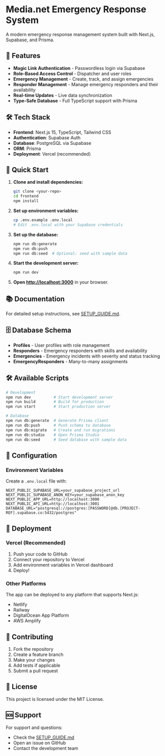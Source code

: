 # Media.net Emergency Response System

A modern emergency response management system built with Next.js, Supabase, and Prisma.

## 🚀 Features

- **Magic Link Authentication** - Passwordless login via Supabase
- **Role-Based Access Control** - Dispatcher and user roles
- **Emergency Management** - Create, track, and assign emergencies
- **Responder Management** - Manage emergency responders and their availability
- **Real-time Updates** - Live data synchronization
- **Type-Safe Database** - Full TypeScript support with Prisma

## 🛠️ Tech Stack

- **Frontend**: Next.js 15, TypeScript, Tailwind CSS
- **Authentication**: Supabase Auth
- **Database**: PostgreSQL via Supabase
- **ORM**: Prisma
- **Deployment**: Vercel (recommended)

## 🚀 Quick Start

1. **Clone and install dependencies:**

   ```bash
   git clone <your-repo>
   cd frontend
   npm install
   ```

2. **Set up environment variables:**

   ```bash
   cp .env.example .env.local
   # Edit .env.local with your Supabase credentials
   ```

3. **Set up the database:**

   ```bash
   npm run db:generate
   npm run db:push
   npm run db:seed  # Optional: seed with sample data
   ```

4. **Start the development server:**

   ```bash
   npm run dev
   ```

5. **Open [http://localhost:3000](http://localhost:3000)** in your browser.

## 📚 Documentation

For detailed setup instructions, see [SETUP_GUIDE.md](./SETUP_GUIDE.md).

## 🗄️ Database Schema

- **Profiles** - User profiles with role management
- **Responders** - Emergency responders with skills and availability
- **Emergencies** - Emergency incidents with severity and status tracking
- **EmergencyResponders** - Many-to-many assignments

## 🛠️ Available Scripts

```bash
# Development
npm run dev          # Start development server
npm run build        # Build for production
npm run start        # Start production server

# Database
npm run db:generate  # Generate Prisma client
npm run db:push      # Push schema to database
npm run db:migrate   # Create and run migrations
npm run db:studio    # Open Prisma Studio
npm run db:seed      # Seed database with sample data
```

## 🔧 Configuration

### Environment Variables

Create a `.env.local` file with:

```env
NEXT_PUBLIC_SUPABASE_URL=your_supabase_project_url
NEXT_PUBLIC_SUPABASE_ANON_KEY=your_supabase_anon_key
NEXT_PUBLIC_APP_URL=http://localhost:3000
NEXT_PUBLIC_API_URL=http://localhost:3001
DATABASE_URL="postgresql://postgres:[PASSWORD]@db.[PROJECT-REF].supabase.co:5432/postgres"
```

## 🚀 Deployment

### Vercel (Recommended)

1. Push your code to GitHub
2. Connect your repository to Vercel
3. Add environment variables in Vercel dashboard
4. Deploy!

### Other Platforms

The app can be deployed to any platform that supports Next.js:

- Netlify
- Railway
- DigitalOcean App Platform
- AWS Amplify

## 🤝 Contributing

1. Fork the repository
2. Create a feature branch
3. Make your changes
4. Add tests if applicable
5. Submit a pull request

## 📄 License

This project is licensed under the MIT License.

## 🆘 Support

For support and questions:

- Check the [SETUP_GUIDE.md](./SETUP_GUIDE.md)
- Open an issue on GitHub
- Contact the development team
